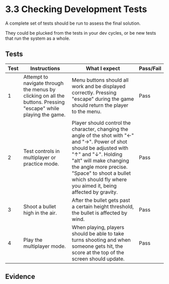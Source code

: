 # 3.3 Checking Development Tests

A complete set of tests should be run to assess the final solution.

They could be plucked from the tests in your dev cycles, or be new tests that run the system as a whole.

## Tests

| Test | Instructions                                                                                                    | What I expect                                                                                                                                                                                                                                                                               | Pass/Fail |
| ---- | --------------------------------------------------------------------------------------------------------------- | ------------------------------------------------------------------------------------------------------------------------------------------------------------------------------------------------------------------------------------------------------------------------------------------- | --------- |
| 1    | Attempt to navigate through the menus by clicking on all the buttons. Pressing "escape" while playing the game. | Menu buttons should all work and be displayed correctly. Pressing "escape" during the game should return the player to the menu.                                                                                                                                                            | Pass      |
| 2    | Test controls in multiplayer or practice mode.                                                                  | Player should control the character, changing the angle of the shot with "←" and "→". Power of shot should be adjusted with "↑" and "↓". Holding "alt" will make changing the angle more precise. "Space" to shoot a bullet which should fly where you aimed it, being affected by gravity. | Pass      |
| 3    | Shoot a bullet high in the air.                                                                                 | After the bullet gets past a certain height threshold, the bullet is affected by wind.                                                                                                                                                                                                      | Pass      |
| 4    | Play the multiplayer mode.                                                                                      | When playing, players should be able to take turns shooting and when someone gets hit, the score at the top of the screen should update.                                                                                                                                                    | Pass      |

## Evidence
